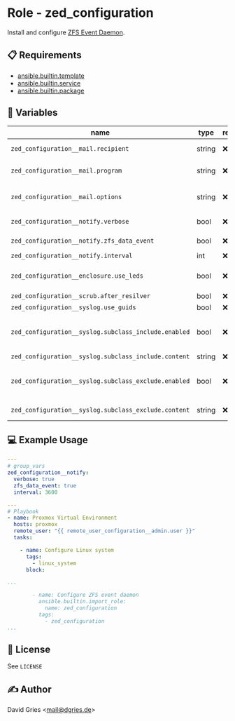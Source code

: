# Role - zed_configuration

Install and configure [ZFS Event Daemon](https://packages.debian.org/bookworm/zfs-zed).

## 📋 Requirements

* [ansible.builtin.template](https://docs.ansible.com/ansible/latest/collections/ansible/builtin/template_module.html)
* [ansible.builtin.service](https://docs.ansible.com/ansible/latest/collections/ansible/builtin/service_module.html)
* [ansible.builtin.package](https://docs.ansible.com/ansible/latest/collections/ansible/builtin/package_module.html)

## 🧩 Variables

| name                                                 | type   | required | choices                | default                    | description                                                            |
| ---------------------------------------------------- | ------ | -------- | ---------------------- | -------------------------- | ---------------------------------------------------------------------- |
| `zed_configuration__mail.recipient`                  | string | ❌       | linux user             | `root`                     | username to use for mail alias                                         |
| `zed_configuration__mail.program`                    | string | ❌       | sendmail program       | `-s '@SUBJECT@' @ADDRESS@` | path / name of mail program to use                                     |
| `zed_configuration__mail.options`                    | string | ❌       | sendmail program flags | `mail`                     | additional flags for sendint mail                                      |
| `zed_configuration__notify.verbose`                  | bool   | ❌       |                        | `false`                    | send verbose notifications                                             |
| `zed_configuration__notify.zfs_data_event`           | bool   | ❌       |                        | `false`                    | send notifications for `ereport.fs.zfs.data`                           |
| `zed_configuration__notify.interval`                 | int    | ❌       | seconds                | `false`                    | notification interval                                                  |
| `zed_configuration__enclosure.use_leds`              | bool   | ❌       |                        | `true`                     | turn on/off enclosure LEDs when drives get DEGRADED/FAULTED            |
| `zed_configuration__scrub.after_resilver`            | bool   | ❌       |                        | `false`                    | scrub after resilver                                                   |
| `zed_configuration__syslog.use_guids`                | bool   | ❌       |                        | `false`                    | use GUIDs in syslog                                                    |
| `zed_configuration__syslog.subclass_include.enabled` | bool   | ❌       |                        | `false`                    | enable `SUBCLASS_INCLUDE` for syslog (conflicts with SUBCLASS_EXCLUDE) |
| `zed_configuration__syslog.subclass_include.content` | string | ❌       |                        | `checksum|scrub_*|vdev.*`  | included subclasses for syslog                                         |
| `zed_configuration__syslog.subclass_exclude.enabled` | bool   | ❌       |                        | `true`                     | enable `SUBCLASS_EXCLUDE` for syslog (conflicts with SUBCLASS_INCLUDE) |
| `zed_configuration__syslog.subclass_exclude.content` | string | ❌       |                        | `history_event`            | excluded subclasses for syslog                                         |


## 💻 Example Usage

```yaml
---
# group_vars
zed_configuration__notify:
  verbose: true
  zfs_data_event: true
  interval: 3600

---
# Playbook
- name: Proxmox Virtual Environment
  hosts: proxmox
  remote_user: "{{ remote_user_configuration__admin.user }}"
  tasks:

    - name: Configure Linux system
      tags:
        - linux_system
      block:

...

        - name: Configure ZFS event daemon
          ansible.builtin.import_role:
            name: zed_configuration
          tags:
            - zed_configuration
...
```

## 📜 License

See `LICENSE`

## ✍️ Author

David Gries <<mail@dgries.de>>
